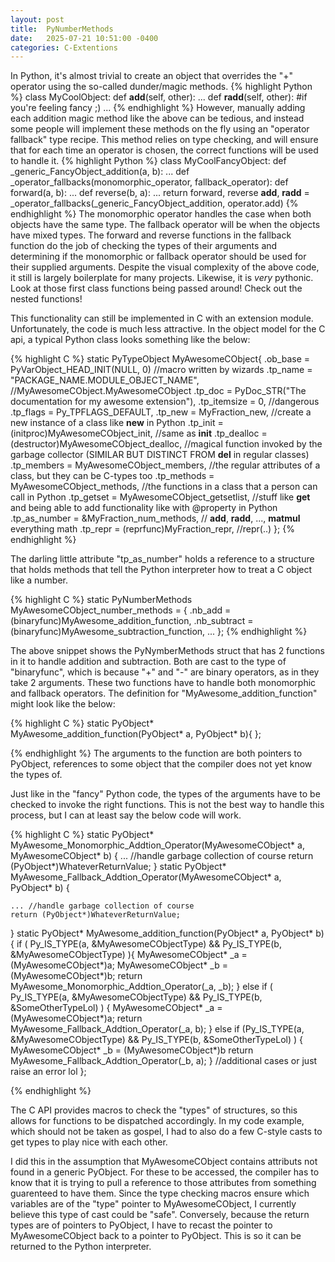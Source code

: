 ```yaml
---
layout: post
title:  PyNumberMethods
date:   2025-07-21 10:51:00 -0400
categories: C-Extentions
---
```


In Python, it's almost trivial to create an object that overrides the "+" operator using the so-called dunder/magic methods. 
{% highlight Python %}
class MyCoolObject:
    def __add__(self, other):
        ...
    def __radd__(self, other):
        #if you're feeling fancy ;)
        ...
{% endhighlight %}
However, manually adding each addition magic method like the above can be tedious, and instead some people will implement these methods on the fly using an "operator fallback" type recipe. This method relies on type checking, and will ensure that for each time an operator is chosen, the correct functions will be used to handle it. 
{% highlight Python %}
class MyCoolFancyObject:
    def _generic_FancyObject_addition(a, b):
        ...
    def _operator_fallbacks(monomorphic_operator, fallback_operator):
        def forward(a, b):
            ...
        def reverse(b, a):
            ...
        return forward, reverse
    __add__, __radd__ = _operator_fallbacks(_generic_FancyObject_addition, operator.add)
{% endhighlight %}
The monomorphic operator handles the case when both objects have the same type. The fallback operator will be when the objects have mixed types. The forward and reverse functions in the fallback function do the job of checking the types of their arguments and determining if the monomorphic or fallback operator should be used for their supplied arguments. Despite the visual complexity of the above code, it still is largely boilerplate for many projects. Likewise, it is *very* pythonic. Look at those first class functions being passed around! Check out the nested functions! 

This functionality can still be implemented in C with an extension module. Unfortunately, the code is much less attractive. In the object model for the C api, a typical Python class looks something like the below:

{% highlight C %}
static PyTypeObject MyAwesomeCObject{
	.ob_base = PyVarObject_HEAD_INIT(NULL, 0) //macro written by wizards
	.tp_name = "PACKAGE_NAME.MODULE_OBJECT_NAME", //MyAwesomeCObject.MyAwesomeCObject
	.tp_doc = PyDoc_STR("The documentation for my awesome extension"),
	.tp_itemsize = 0, //dangerous
	.tp_flags = Py_TPFLAGS_DEFAULT,
	.tp_new = MyFraction_new, //create a new instance of a class like __new__ in Python 
	.tp_init = (initproc)MyAwesomeCObject_init, //same as __init__ 
	.tp_dealloc = (destructor)MyAwesomeCObject_dealloc, //magical function invoked by the garbage collector (SIMILAR BUT DISTINCT FROM __del__ in regular classes)
	.tp_members = MyAwesomeCObject_members, //the regular attributes of a class, but they can be C-types too
	.tp_methods = MyAwesomeCObject_methods, //the functions in a class that a person can call in Python
	.tp_getset = MyAwesomeCObject_getsetlist, //stuff like __get__ and being able to add functionality like with @property in Python
	.tp_as_number = &MyFraction_num_methods, // __add__, __radd__, ..., __matmul__ everything math
	.tp_repr = (reprfunc)MyFraction_repr, //repr(..) 
};
{% endhighlight %}

The darling little attribute "tp_as_number" holds a reference to a structure that holds methods that tell the Python interpreter how to treat a C object like a number. 

{% highlight C %}
static PyNumberMethods MyAwesomeCObject_number_methods = {
	.nb_add = (binaryfunc)MyAwesome_addition_function,
	.nb_subtract = (binaryfunc)MyAwesome_subtraction_function,
    ...
};
{% endhighlight %}

The above snippet shows the PyNymberMethods struct that has 2 functions in it to handle addition and subtraction. Both are cast to the type of "binaryfunc", which is because "+" and "-" are binary operators, as in they take 2 arguments. These two functions have to handle both monomorphic and fallback operators. The definition for "MyAwesome_addition_function" might look like the below:

{% highlight C %}
static PyObject* 
MyAwesome_addition_function(PyObject* a, PyObject* b){
};

{% endhighlight %}
The arguments to the function are both pointers to PyObject, references to some object that the compiler does not yet know the types of. 

Just like in the "fancy" Python code, the types of the arguments have to be checked to invoke the right functions. This is not the best way to handle this process, but I can at least say the below code will work.  

{% highlight C %}
static PyObject*
MyAwesome_Monomorphic_Addtion_Operator(MyAwesomeCObject* a, MyAwesomeCObject* b)
{
    ... //handle garbage collection of course
    return (PyObject*)WhateverReturnValue;
}
static PyObject*
MyAwesome_Fallback_Addtion_Operator(MyAwesomeCObject* a, PyObject* b)
{

    ... //handle garbage collection of course
    return (PyObject*)WhateverReturnValue;
}
static PyObject* 
MyAwesome_addition_function(PyObject* a, PyObject* b)
{
    if ( Py_IS_TYPE(a, &MyAwesomeCObjectType) && Py_IS_TYPE(b, &MyAwesomeCObjectType) ){
        MyAwesomeCObject* _a = (MyAwesomeCObject*)a; 
        MyAwesomeCObject* _b = (MyAwesomeCObject*)b;
        return MyAwesome_Monomorphic_Addtion_Operator(_a, _b);
    }
    else if ( Py_IS_TYPE(a, &MyAwesomeCObjectType) && Py_IS_TYPE(b, &SomeOtherTypeLol) ) {
        MyAwesomeCObject* _a = (MyAwesomeCObject*)a;
        return MyAwesome_Fallback_Addtion_Operator(_a, b);
    }
    else if (Py_IS_TYPE(a, &MyAwesomeCObjectType) && Py_IS_TYPE(b, &SomeOtherTypeLol) ) {
        MyAwesomeCObject* _b = (MyAwesomeCObject*)b
        return MyAwesome_Fallback_Addtion_Operator(_b, a);
    }
    //additional cases or just raise an error lol
};

{% endhighlight %}

The C API provides macros to check the "types" of structures, so this allows for functions to be dispatched accordingly. In my code example, which should not be taken as gospel, I had to also do a few C-style casts to get types to play nice with each other. 

I did this in the assumption that MyAwesomeCObject contains attributs not found in a generic PyObject. For these to be accessed, the compiler has to know that it is trying to pull a reference to those attributes from something guarenteed to have them. Since the type checking macros ensure which variables are of the "type" pointer to MyAwesomeCObject, I currently believe this type of cast could be "safe". Conversely, because the return types are of pointers to PyObject, I have to recast the pointer to MyAwesomeCObject back to a pointer to PyObject. This is so it can be returned to the Python interpreter. 



